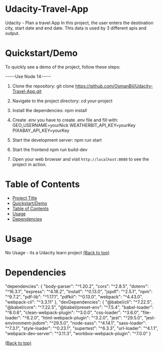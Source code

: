 # Udacity-Travel-App
Udacity - Plan a travel App
In this project, the user enters the destination city, start date and end date. 
This data is used by 3 different apis and output. 


# Quickstart/Demo
To quickly see a demo of the project, follow these steps:

-----Use Node 14-----

1. Clone the repository:
    git clone https://github.com/OsmanBil/Udacity-Travel-App.git

2. Navigate to the project directory:
    cd your-project

3. Install the dependencies:
    npm install

4. Create .env
    you have to create .env file and fill with:
    GEO_USERNAME=yourNick
    WEATHERBIT_API_KEY=yourKey
    PIXABAY_API_KEY=yourKey

5. Start the development server:
    npm run start

6. Start the frontend
    npm run build-dev

7. Open your web browser and visit `http://localhost:8080` to see the project in action.

# Table of Contents

- [Project Title](#project-title)
- [Quickstart/Demo](#quickstartdemo)
- [Table of Contents](#table-of-contents)
- [Usage](#usage)
- [Dependencies](#dependencies)

# Usage

No Usage - its a Udacity learn project
[(Back to top)](#table-of-contents)

# Dependencies
"dependencies": {
    "body-parser": "^1.20.2",
    "cors": "^2.8.5",
    "dotenv": "^16.3.1",
    "express": "^4.18.2",
    "install": "^0.13.0",
    "jspdf": "^2.5.1",
    "npm": "^9.7.2",
    "pdf-lib": "^1.17.1",
    "pdfkit": "^0.13.0",
    "webpack": "^4.43.0",
    "webpack-cli": "^3.3.11"
  },
  "devDependencies": {
    "@babel/cli": "^7.22.5",
    "@babel/core": "^7.22.5",
    "@babel/preset-env": "^7.5.4",
    "babel-loader": "^8.0.6",
    "clean-webpack-plugin": "^3.0.0",
    "css-loader": "^3.6.0",
    "file-loader": "^6.2.0",
    "html-webpack-plugin": "^3.2.0",
    "jest": "^29.5.0",
    "jest-environment-jsdom": "^29.5.0",
    "node-sass": "^4.14.1",
    "sass-loader": "^7.3.1",
    "style-loader": "^0.23.1",
    "supertest": "^6.3.3",
    "url-loader": "^4.1.1",
    "webpack-dev-server": "^3.11.3",
    "workbox-webpack-plugin": "^7.0.0"
  }


[(Back to top)](#table-of-contents)